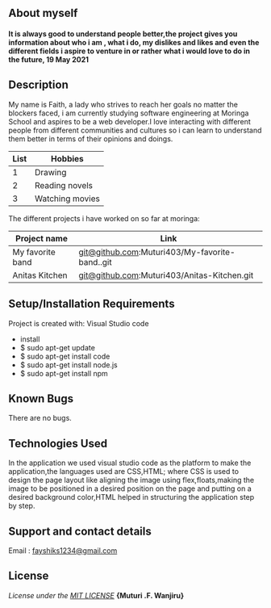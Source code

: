 ## About myself
#### It is always good to understand people better,the project gives you information about who i am , what i do, my dislikes and likes and even the different fields i aspire to venture in or rather what i would love to do in the future, 19 May 2021

## Description
My name is Faith, a lady who strives to reach her goals no matter the blockers faced, i am currently studying software engineering at Moringa School and aspires to be a web developer.I love interacting with different people from different communities and cultures so i can learn to understand them better in terms of their opinions and doings.  

|List|Hobbies|
|---|---|
|1|Drawing|
|2|Reading novels|
|3|Watching movies|

The different projects i have worked on so far at moringa:

|Project name|Link|
|---|---|
|My favorite band|git@github.com:Muturi403/My-favorite-band..git|
|Anitas Kitchen|git@github.com:Muturi403/Anitas-Kitchen.git|

## Setup/Installation Requirements
Project is created with:
 Visual Studio code
* install
* $ sudo apt-get update
* $ sudo apt-get install code
* $ sudo apt-get install node.js
* $ sudo apt-get install npm
## Known Bugs
There are no bugs.
## Technologies Used
In the application we used visual studio code as the platform to make the application,the languages used are CSS,HTML; where CSS is used  to design the page layout like aligning the image using flex,floats,making the image to be positioned in a desired position on the page and putting on a desired background color,HTML helped in structuring the application step by step.
## Support and contact details
Email : fayshiks1234@gmail.com
## License
*License under the [MIT LICENSE](LICENSE.txt)*
**{Muturi .F. Wanjiru}**